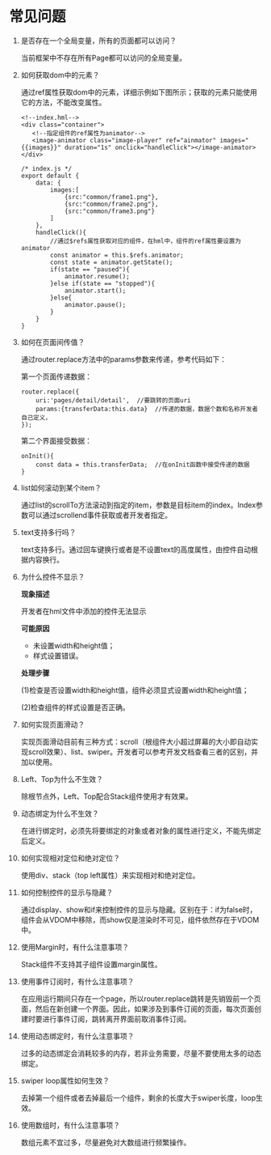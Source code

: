 # 常见问题<a name="ZH-CN_TOPIC_0000001055049072"></a>

1.  是否存在一个全局变量，所有的页面都可以访问？

    当前框架中不存在所有Page都可以访问的全局变量。

2.  如何获取dom中的元素？

    通过ref属性获取dom中的元素，详细示例如下图所示；获取的元素只能使用它的方法，不能改变属性。

    ```
    <!--index.hml-->
    <div class="container">
       <!--指定组件的ref属性为animator-->
       <image-animator class="image-player" ref="ainmator" images="{{images}}" duration="1s" onclick="handleClick"></image-animator>
    </div>
    
    /* index.js */
    export default {
        data: {
            images:[
                {src:"common/frame1.png"},
                {src:"common/frame2.png"},
                {src:"common/frame3.png"}
            ]
        },
        handleClick(){
            //通过$refs属性获取对应的组件，在hml中，组件的ref属性要设置为animator
            const animator = this.$refs.animator;
            const state = animator.getState();
            if(state == "paused"){
                animator.resume();
            }else if(state == "stopped"){
                animator.start();
            }else{
                animator.pause();
            }
        }
    }
    ```

3.  如何在页面间传值？

    通过router.replace方法中的params参数来传递，参考代码如下：

    第一个页面传递数据：

    ```
    router.replace({
        uri:'pages/detail/detail',  //要跳转的页面uri
        params:{transferData:this.data}  //传递的数据，数据个数和名称开发者自己定义，
    });
    ```

    第二个界面接受数据：

    ```
    onInit(){
        const data = this.transferData;  //在onInit函数中接受传递的数据
    }  
    ```

4.  list如何滚动到某个item？

    通过list的scrollTo方法滚动到指定的item，参数是目标item的index。Index参数可以通过scrollend事件获取或者开发者指定。

5.  text支持多行吗？

    text支持多行。通过回车键换行或者是不设置text的高度属性，由控件自动根据内容换行。

6.  为什么控件不显示？

    **现象描述**

    开发者在hml文件中添加的控件无法显示

    **可能原因**

    -   未设置width和height值；
    -   样式设置错误。

    **处理步骤**

    \(1\)检查是否设置width和height值，组件必须显式设置width和height值；

    \(2\)检查组件的样式设置是否正确。

7.  如何实现页面滑动？

    实现页面滑动目前有三种方式：scroll（根组件大小超过屏幕的大小即自动实现scroll效果）、list、swiper。开发者可以参考开发文档查看三者的区别，并加以使用。

8.  Left、Top为什么不生效？

    除根节点外，Left、Top配合Stack组件使用才有效果。

9.  动态绑定为什么不生效？

    在进行绑定时，必须先将要绑定的对象或者对象的属性进行定义，不能先绑定后定义。

10. 如何实现相对定位和绝对定位？

    使用div、stack（top left属性）来实现相对和绝对定位。

11. 如何控制控件的显示与隐藏？

    通过display、show和if来控制控件的显示与隐藏。区别在于：if为false时，组件会从VDOM中移除，而show仅是渲染时不可见，组件依然存在于VDOM中。

12. 使用Margin时，有什么注意事项？

    Stack组件不支持其子组件设置margin属性。

13. 使用事件订阅时，有什么注意事项？

    在应用运行期间只存在一个page，所以router.replace跳转是先销毁前一个页面，然后在新创建一个界面。因此，如果涉及到事件订阅的页面，每次页面创建时要进行事件订阅，跳转离开界面前取消事件订阅。

14. 使用动态绑定时，有什么注意事项？

    过多的动态绑定会消耗较多的内存，若非业务需要，尽量不要使用太多的动态绑定。

15. swiper loop属性如何生效？

    去掉第一个组件或者去掉最后一个组件，剩余的长度大于swiper长度，loop生效。

16. 使用数组时，有什么注意事项？

    数组元素不宜过多，尽量避免对大数组进行频繁操作。


